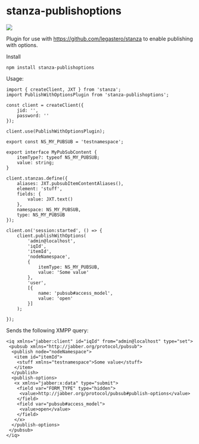 # stanza-publishoptions
 <a href="https://www.npmjs.com/package/stanza-publishoptions"><img src="https://img.shields.io/npm/v/stanza-publishoptions?style=plastic" /></a>


Plugin for use with https://github.com/legastero/stanza to enable publishing with options.

Install

`npm install stanza-publishoptions`

Usage:

```
import { createClient, JXT } from 'stanza';
import PublishWithOptionsPlugin from 'stanza-publishoptions';

const client = createClient({
    jid: '',
    password: ''
});

client.use(PublishWithOptionsPlugin);

export const NS_MY_PUBSUB = 'testnamespace';

export interface MyPubSubContent {
    itemType?: typeof NS_MY_PUBSUB;
    value: string;
}

client.stanzas.define({
    aliases: JXT.pubsubItemContentAliases(),
    element: 'stuff',
    fields: {
        value: JXT.text()
    },
    namespace: NS_MY_PUBSUB,
    type: NS_MY_PUBSUB
});
 
client.on('session:started', () => {
    client.publishWithOptions(
        'admin@localhost',
        'iqId',
        'itemId',
        'nodeNamespace',
        {
            itemType: NS_MY_PUBSUB,
            value: 'Some value'
        },
        'user',
        [{
            name: 'pubsub#access_model',
            value: 'open'
        }]
    );

});
```

Sends the following XMPP query:

```
<iq xmlns="jabber:client" id="iqId" from="admin@localhost" type="set">
 <pubsub xmlns="http://jabber.org/protocol/pubsub">
  <publish node="nodeNamespace">
   <item id="itemId">
    <stuff xmlns="testnamespace">Some value</stuff>
   </item>
  </publish>
  <publish-options>
   <x xmlns="jabber:x:data" type="submit">
    <field var="FORM_TYPE" type="hidden">
     <value>http://jabber.org/protocol/pubsub#publish-options</value>
    </field>
    <field var="pubsub#access_model">
     <value>open</value>
    </field>
   </x>
  </publish-options>
 </pubsub>
</iq>
```

